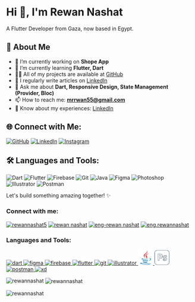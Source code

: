 # Hi 👋, I'm Rewan Nashat
A Flutter Developer from Gaza, now based in Egypt.

## 🚀 About Me
- 🔭 I’m currently working on **Shope App**
- 🌱 I’m currently learning **Flutter, Dart**
- 👨‍💻 All of my projects are available at [GitHub](https://github.com/rewannashat)
- 📝 I regularly write articles on [LinkedIn](https://www.linkedin.com/in/rewannashat)
- 💬 Ask me about **Dart, Responsive Design, State Management (Provider, Bloc)**
- 📫 How to reach me: **mrrwan55@gmail.com**
- 📄 Know about my experiences: [LinkedIn](https://www.linkedin.com/in/rewannashat)

## 🌐 Connect with Me:
[![GitHub](https://img.shields.io/badge/GitHub-000?style=for-the-badge&logo=github)](https://github.com/rewannashat)
[![LinkedIn](https://img.shields.io/badge/LinkedIn-0077B5?style=for-the-badge&logo=linkedin)](https://www.linkedin.com/in/rewannashat)
[![Instagram](https://img.shields.io/badge/Instagram-E4405F?style=for-the-badge&logo=instagram)](https://www.instagram.com/rewannashat5)

## 🛠️ Languages and Tools:
![Dart](https://img.shields.io/badge/Dart-0175C2?style=for-the-badge&logo=dart)
![Flutter](https://img.shields.io/badge/Flutter-02569B?style=for-the-badge&logo=flutter)
![Firebase](https://img.shields.io/badge/Firebase-FFCA28?style=for-the-badge&logo=firebase)
![Git](https://img.shields.io/badge/Git-F05032?style=for-the-badge&logo=git)
![Java](https://img.shields.io/badge/Java-007396?style=for-the-badge&logo=java)
![Figma](https://img.shields.io/badge/Figma-F24E1E?style=for-the-badge&logo=figma)
![Photoshop](https://img.shields.io/badge/Photoshop-31A8FF?style=for-the-badge&logo=adobe-photoshop)
![Illustrator](https://img.shields.io/badge/Illustrator-FF9A00?style=for-the-badge&logo=adobe-illustrator)
![Postman](https://img.shields.io/badge/Postman-FF6C37?style=for-the-badge&logo=postman)

Let's build something amazing together! ✨



<h3 align="left">Connect with me:</h3>
<p align="left">
<a href="https://twitter.com/rewannashat5" target="blank"><img align="center" src="https://raw.githubusercontent.com/rahuldkjain/github-profile-readme-generator/master/src/images/icons/Social/twitter.svg" alt="rewannashat5" height="30" width="40" /></a>
<a href="https://linkedin.com/in/rewan nashat" target="blank"><img align="center" src="https://raw.githubusercontent.com/rahuldkjain/github-profile-readme-generator/master/src/images/icons/Social/linked-in-alt.svg" alt="rewan nashat" height="30" width="40" /></a>
<a href="https://fb.com/eng-rewan nashat" target="blank"><img align="center" src="https://raw.githubusercontent.com/rahuldkjain/github-profile-readme-generator/master/src/images/icons/Social/facebook.svg" alt="eng-rewan nashat" height="30" width="40" /></a>
<a href="https://instagram.com/eng.rewannashat" target="blank"><img align="center" src="https://raw.githubusercontent.com/rahuldkjain/github-profile-readme-generator/master/src/images/icons/Social/instagram.svg" alt="eng.rewannashat" height="30" width="40" /></a>
</p>

<h3 align="left">Languages and Tools:</h3>
<p align="left"> <a href="https://dart.dev" target="_blank" rel="noreferrer"> <img src="https://www.vectorlogo.zone/logos/dartlang/dartlang-icon.svg" alt="dart" width="40" height="40"/> </a> <a href="https://www.figma.com/" target="_blank" rel="noreferrer"> <img src="https://www.vectorlogo.zone/logos/figma/figma-icon.svg" alt="figma" width="40" height="40"/> </a> <a href="https://firebase.google.com/" target="_blank" rel="noreferrer"> <img src="https://www.vectorlogo.zone/logos/firebase/firebase-icon.svg" alt="firebase" width="40" height="40"/> </a> <a href="https://flutter.dev" target="_blank" rel="noreferrer"> <img src="https://www.vectorlogo.zone/logos/flutterio/flutterio-icon.svg" alt="flutter" width="40" height="40"/> </a> <a href="https://git-scm.com/" target="_blank" rel="noreferrer"> <img src="https://www.vectorlogo.zone/logos/git-scm/git-scm-icon.svg" alt="git" width="40" height="40"/> </a> <a href="https://www.adobe.com/in/products/illustrator.html" target="_blank" rel="noreferrer"> <img src="https://www.vectorlogo.zone/logos/adobe_illustrator/adobe_illustrator-icon.svg" alt="illustrator" width="40" height="40"/> </a> <a href="https://www.java.com" target="_blank" rel="noreferrer"> <img src="https://raw.githubusercontent.com/devicons/devicon/master/icons/java/java-original.svg" alt="java" width="40" height="40"/> </a> <a href="https://www.photoshop.com/en" target="_blank" rel="noreferrer"> <img src="https://raw.githubusercontent.com/devicons/devicon/master/icons/photoshop/photoshop-line.svg" alt="photoshop" width="40" height="40"/> </a> <a href="https://postman.com" target="_blank" rel="noreferrer"> <img src="https://www.vectorlogo.zone/logos/getpostman/getpostman-icon.svg" alt="postman" width="40" height="40"/> </a> <a href="https://www.adobe.com/products/xd.html" target="_blank" rel="noreferrer"> <img src="https://cdn.worldvectorlogo.com/logos/adobe-xd.svg" alt="xd" width="40" height="40"/> </a> </p>

<p><img align="left" src="https://github-readme-stats.vercel.app/api/top-langs?username=rewannashat&show_icons=true&locale=en&layout=compact" alt="rewannashat" /></p>

<p>&nbsp;<img align="center" src="https://github-readme-stats.vercel.app/api?username=rewannashat&show_icons=true&locale=en" alt="rewannashat" /></p>

<p><img align="center" src="https://github-readme-streak-stats.herokuapp.com/?user=rewannashat&" alt="rewannashat" /></p>
